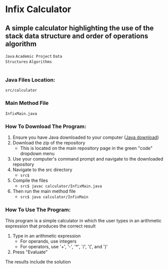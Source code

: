 # Infix Calculator

<h2>A simple calculator highlighting the use of the stack data structure and order of operations algorithm</h2>

<code>Java</code>
<code>Academic Project</code>
<code>Data Structures</code>
<code>Algorithms</code>
</br>
</br>
<h3>Java Files Location:</h3>
<code>src/calculator</code>

<h3>Main Method File</h3>
<code>InfixMain.java</code>

<h3>How To Download The Program:</h3>
<ol>
  <li>Ensure you have Java downloaded to your computer (<a href="www.java.com">Java download</a>)</li>
  <li>Download the zip of the repository
    <ul>
      <li>This is located on the main repository page in the green "code" dropdown menu</li>
    </ul>
  </li>
  <li>Use your computer's command prompt and navigate to the downloaded repository</li>
  <li>Navigate to the src directory
    <ul>
      <li>
        <code>src$</code>
      </li>
    </ul>
  </li>
  <li>Compile the files
    <ul>
      <li>
        <code>src$ javac calculator/InfixMain.java</code>
      </li>
    </ul>
  </li>
  <li>Then run the main method file
    <ul>
      <li>
        <code>src$ java calculator/InfixMain</code>
      </li>
    </ul>
  </li>
</ol>

<h3>How To Use The Program:</h3>
This program is a simple calculator in which the user types in an arithmetic expression that produces the correct result
<ol>
  <li>Type in an arithmetic expression
    <ul>
      <li>For operands, use integers</li>
      <li>For operators, use '+', '-', '*', '/', '(', and ')'</li>
    </ul>
  </li>
  <li>Press "Evaluate"</li>
</ol>
<p>The results include the solution</p>

